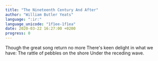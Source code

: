 ```yaml
---
title: "The Nineteenth Century And After"
author: "William Butler Yeats"
language: ":ir:"
language_unicode: "1f1ee-1f1ea"
date: 2020-03-22 16:27:00 +0200
progress: 0
---
```

Though the great song return no more
There's keen delight in what we have:
The rattle of pebbles on the shore
Under the receding wave. 
